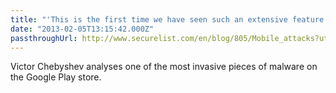 ```yaml
---
title: "'This is the first time we have seen such an extensive feature set in one mobile application'"
date: "2013-02-05T13:15:42.000Z"
passthroughUrl: http://www.securelist.com/en/blog/805/Mobile_attacks?utm_source=loopinsight.com&utm_medium=referral&utm_campaign=Feed%3A+loopinsight%2FKqJb+%28The+Loop%29
---
```


Victor Chebyshev analyses one of the most invasive pieces of malware on the Google Play store.